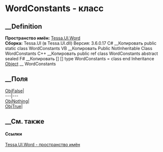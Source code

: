 # WordConstants - класс
##  __Definition
 **Пространство имён:** [Tessa.UI.Word](N_Tessa_UI_Word.htm)  
 **Сборка:** Tessa.UI (в Tessa.UI.dll) Версия: 3.6.0.17
C# __Копировать
     public static class WordConstants
VB __Копировать
     Public NotInheritable Class WordConstants
C++ __Копировать
     public ref class WordConstants abstract sealed
F# __Копировать
     [<AbstractClassAttribute>]
    [<SealedAttribute>]
    type WordConstants = class end
Inheritance
    [Object](https://learn.microsoft.com/dotnet/api/system.object) __ WordConstants
##  __Поля
[ObjFalse](F_Tessa_UI_Word_WordConstants_ObjFalse.htm)|  
---|---  
[ObjNothing](F_Tessa_UI_Word_WordConstants_ObjNothing.htm)|  
[ObjTrue](F_Tessa_UI_Word_WordConstants_ObjTrue.htm)|  
## __См. также
#### Ссылки
[Tessa.UI.Word - пространство имён](N_Tessa_UI_Word.htm)

